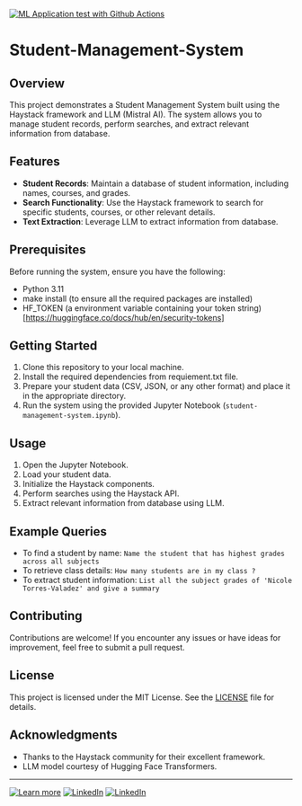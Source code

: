 [![ML Application test with Github Actions](https://github.com/TusharPatil-98/Student-Management-System/actions/workflows/main.yml/badge.svg)](https://github.com/TusharPatil-98/Student-Management-System/actions/workflows/main.yml)

# Student-Management-System

## Overview
This project demonstrates a Student Management System built using the Haystack framework and LLM (Mistral AI). The system allows you to manage student records, perform searches, and extract relevant information from database.

## Features
- **Student Records**: Maintain a database of student information, including names, courses, and grades.
- **Search Functionality**: Use the Haystack framework to search for specific students, courses, or other relevant details.
- **Text Extraction**: Leverage LLM to extract information from database.

## Prerequisites
Before running the system, ensure you have the following:
- Python 3.11
- make install (to ensure all the required packages are installed)
- HF_TOKEN (a environment variable containing your token string)[https://huggingface.co/docs/hub/en/security-tokens]

## Getting Started
1. Clone this repository to your local machine.
2. Install the required dependencies from requiement.txt file.
3. Prepare your student data (CSV, JSON, or any other format) and place it in the appropriate directory.
4. Run the system using the provided Jupyter Notebook (`student-management-system.ipynb`).

## Usage
1. Open the Jupyter Notebook.
2. Load your student data.
3. Initialize the Haystack components.
4. Perform searches using the Haystack API.
5. Extract relevant information from database using LLM.

## Example Queries
- To find a student by name: `Name the student that has highest grades across all subjects`
- To retrieve class details: `How many students are in my class ?`
- To extract student information: `List all the subject grades of 'Nicole Torres-Valadez' and give a summary`

## Contributing
Contributions are welcome! If you encounter any issues or have ideas for improvement, feel free to submit a pull request.

## License
This project is licensed under the MIT License. See the [LICENSE](LICENSE) file for details.

## Acknowledgments
- Thanks to the Haystack community for their excellent framework.
- LLM model courtesy of Hugging Face Transformers.
---

[![Learn more](https://img.shields.io/badge/Learn_more-blue)](https://haystack.deepset.ai/tutorials)
[![LinkedIn](https://img.shields.io/badge/Connect_on_LinkedIn-blue)](https://www.linkedin.com/in/TusharPatil98/)
[![LinkedIn](https://img.shields.io/badge/My_Portfolio-blue)](https://tusharpatil-98.github.io/)
